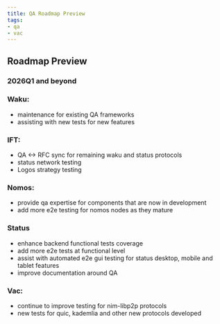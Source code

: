 ```yaml
---
title: QA Roadmap Preview
tags:
- qa
- vac
---
```


## Roadmap Preview


### 2026Q1 and beyond

### Waku:
- maintenance for existing QA frameworks
- assisting with new tests for new features

### IFT:
- QA <-> RFC sync for remaining waku and status protocols
- status network testing
- Logos strategy testing

### Nomos:
- provide qa expertise for components that are now in development
- add more e2e testing for nomos nodes as they mature

### Status
- enhance backend functional tests coverage
- add more e2e tests at functional level
- assist with automated e2e gui testing for status desktop, mobile and tablet features
- improve documentation around QA

### Vac:
- continue to improve testing for nim-libp2p protocols
- new tests for quic, kademlia and other new protocols developed
